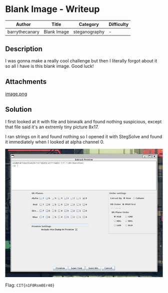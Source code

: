 # Blank Image - Writeup

| Author           | Title             | Category   | Difficulty |
|------------------|-------------------|------------|------------|
| barrythecanary | Blank Image | steganography | - |

## Description

I was gonna make a really cool challenge but then I literally forgot about it so all I have is this blank image. Good luck!

## Attachments

[image.png](./image.png)

## Solution

I first looked at it with file and binwalk and found nothing suspicious, except that file said it's an extremly tiny picture 8x17.

I ran strings on it and found nothing so I opened it with StegSolve and found it immediately when I looked at alpha channel 0.

![alt text](../../img/stegsolve.png)

Flag: `CIT{n1F0Rsm0Er40}`